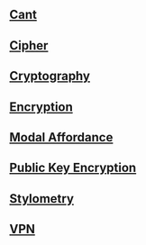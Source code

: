 ## [Cant](Cant.md)

## [Cipher](Cipher.md)

## [Cryptography](Cryptography.md)

## [Encryption](Encryption.md)

## [Modal Affordance](Modal_Affordance.md)

## [Public Key Encryption](Public_Key_Encryption.md)

## [Stylometry](Stylometry.md)

## [VPN](VPN.md)
